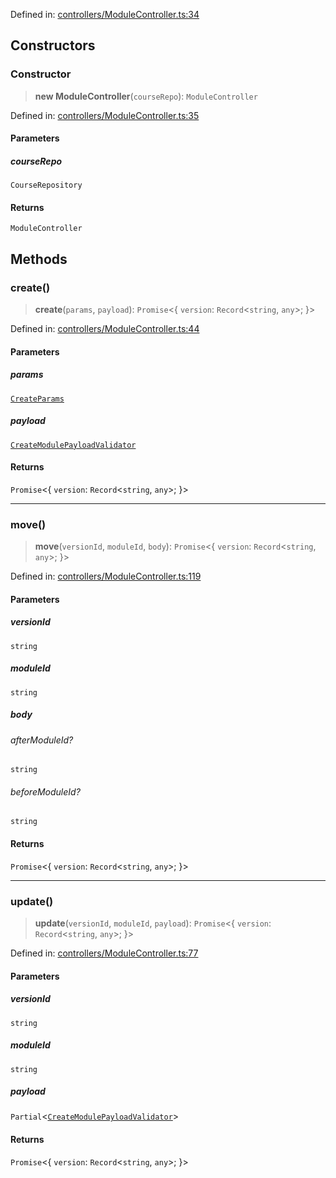 Defined in: [controllers/ModuleController.ts:34](https://github.com/continuousactivelearning/cal/blob/30fc76483b4a27a3eb2e18b9977ba472853191ce/backend/src/modules/courses/controllers/ModuleController.ts#L34)

## Constructors

### Constructor

> **new ModuleController**(`courseRepo`): `ModuleController`

Defined in: [controllers/ModuleController.ts:35](https://github.com/continuousactivelearning/cal/blob/30fc76483b4a27a3eb2e18b9977ba472853191ce/backend/src/modules/courses/controllers/ModuleController.ts#L35)

#### Parameters

##### courseRepo

`CourseRepository`

#### Returns

`ModuleController`

## Methods

### create()

> **create**(`params`, `payload`): `Promise`\<\{ `version`: `Record`\<`string`, `any`\>; \}\>

Defined in: [controllers/ModuleController.ts:44](https://github.com/continuousactivelearning/cal/blob/30fc76483b4a27a3eb2e18b9977ba472853191ce/backend/src/modules/courses/controllers/ModuleController.ts#L44)

#### Parameters

##### params

[`CreateParams`](../../Other/CreateParams.md)

##### payload

[`CreateModulePayloadValidator`](../Validators/ModuleValidators/CreateModulePayloadValidator.md)

#### Returns

`Promise`\<\{ `version`: `Record`\<`string`, `any`\>; \}\>

***

### move()

> **move**(`versionId`, `moduleId`, `body`): `Promise`\<\{ `version`: `Record`\<`string`, `any`\>; \}\>

Defined in: [controllers/ModuleController.ts:119](https://github.com/continuousactivelearning/cal/blob/30fc76483b4a27a3eb2e18b9977ba472853191ce/backend/src/modules/courses/controllers/ModuleController.ts#L119)

#### Parameters

##### versionId

`string`

##### moduleId

`string`

##### body

###### afterModuleId?

`string`

###### beforeModuleId?

`string`

#### Returns

`Promise`\<\{ `version`: `Record`\<`string`, `any`\>; \}\>

***

### update()

> **update**(`versionId`, `moduleId`, `payload`): `Promise`\<\{ `version`: `Record`\<`string`, `any`\>; \}\>

Defined in: [controllers/ModuleController.ts:77](https://github.com/continuousactivelearning/cal/blob/30fc76483b4a27a3eb2e18b9977ba472853191ce/backend/src/modules/courses/controllers/ModuleController.ts#L77)

#### Parameters

##### versionId

`string`

##### moduleId

`string`

##### payload

`Partial`\<[`CreateModulePayloadValidator`](../Validators/ModuleValidators/CreateModulePayloadValidator.md)\>

#### Returns

`Promise`\<\{ `version`: `Record`\<`string`, `any`\>; \}\>
